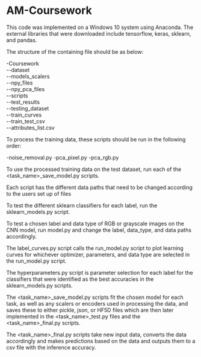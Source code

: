# AM-Coursework

This code was implemented on a Windows 10 system using Anaconda. The external libraries that were downloaded include tensorflow, keras, sklearn, and pandas.

The structure of the containing file should be as below:

-Coursework\
--dataset\
--models_scalers\
--npy_files\
--npy_pca_files\
--scripts\
--test_results\
--testing_dataset\
--train_curves\
--train_test_csv\
--attributes_list.csv

To process the training data, these scripts should be run in the following order:

-noise_removal.py
-pca_pixel.py 
-pca_rgb.py

To use the processed training data on the test dataset, run each of the <task_name>_save_model.py scripts. 

Each script has the different data paths that need to be changed according to the users set up of files

To test the different sklearn classifiers for each label, run the sklearn_models.py script.

To test a chosen label and data type of RGB or grayscale images on the CNN model, run model.py and change the label, data_type, and data paths accordingly.

The label_curves.py script calls the run_model.py script to plot learning curves for whichever optimizer, parameters, and data type are selected in the run_model.py script.

The hyperparameters.py script is parameter selection for each label for the classifiers that were identified as the best accuracies in the sklearn_models.py scripts.

The <task_name>_save_model.py scripts fit the chosen model for each task, as well as any scalers or encoders used in processing the data, and saves these to either pickle, json, or HF5D files which are then later implemented in the <task_name>_test.py files and the <task_name>_final.py scripts.
 
The <task_name>_final.py scripts take new input data, converts the data accordingly and makes predictions based on the data and outputs them to a csv file with the inference accuracy.
